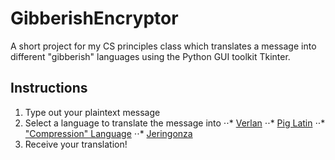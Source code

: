 # GibberishEncryptor
A short project for my CS principles class which translates a message into different "gibberish" languages using the Python GUI toolkit Tkinter.

## Instructions
1. Type out your plaintext message
2. Select a language to translate the message into
⋅⋅* [Verlan](https://www.fluentu.com/blog/french/french-verlan/)
⋅⋅* [Pig Latin](https://www.wikihow.com/Speak-Pig-Latin)
⋅⋅* ["Compression" Language](http://mentalfloss.com/article/64730/some-srs-bsns-are-words-without-vowels-rlly-more-efficient)
⋅⋅* [Jeringonza](https://www.mamalisa.com/blog/jeringonza-a-spanish-word-game-like-pig-latin/)
3. Receive your translation!
